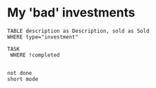 # My 'bad' investments

```dataview
TABLE description as Description, sold as Sold
WHERE type="investment"
```

```dataview
TASK
 WHERE !completed
 
```

```tasks
not done
short mode
```
